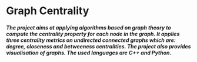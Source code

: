 # Graph Centrality
##### The project aims at applying algorithms based on graph theory to compute the **centrality** property for each node in the graph. It applies three centrality metrics on **undirected connected graphs** which are: _**degree**_, _**closeness**_ and _**betweeness**_ centralities. The project also provides _**visualisation**_ of graphs. The used languages are _**C++**_ and _**Python**_.
